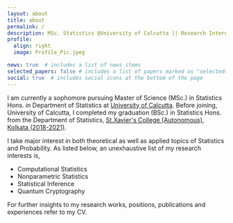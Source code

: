 ```yaml
---
layout: about
title: about
permalink: /
description: MSc. Statistics @University of Calcutta || Research Intern @ISI KOLKATA
profile:
  align: right
  image: Profile_Pic.jpeg

news: true  # includes a list of news items
selected_papers: false # includes a list of papers marked as "selected={true}"
social: true  # includes social icons at the bottom of the page
---
```


I am currently a sophomore pursuing Master of Science (MSc.) in Statistics Hons. in Department of Statistics at [University of Calcutta](https://www.caluniv.ac.in/academic/Statistics.html). Before joining, University of Calcutta, I completed my graduation (BSc.) in Statistics Hons. from the Department of Statistics, [St.Xavier's College (Autonomous), Kolkata (2018-2021)](https://www.sxccal.edu/b-sc-statistics-department/).

I take major interest in both theoretical as well as applied topics of Statistics and Probability. As listed below, an unexhaustive list of my research interests is,

* Computational Statistics
* Nonparametric Statistics
* Statistical Inference
* Quantum Cryptography

For further insights to my research works, positions, publications and experiences refer to my CV.
